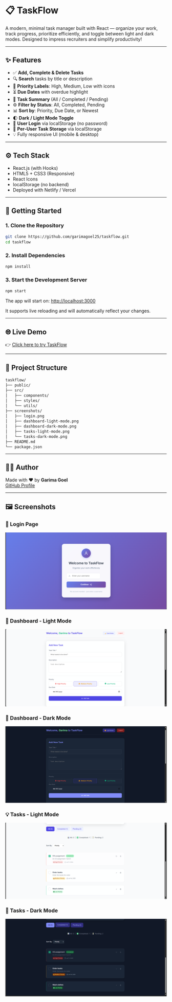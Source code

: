# 📋 TaskFlow

A modern, minimal task manager built with React — organize your work, track progress, prioritize efficiently, and toggle between light and dark modes. Designed to impress recruiters and simplify productivity!

---

## ✨ Features

- ✅ **Add, Complete & Delete Tasks**
- 🔍 **Search** tasks by title or description
- 📌 **Priority Labels**: High, Medium, Low with icons
- ⏳ **Due Dates** with overdue highlight
- 🧮 **Task Summary** (All / Completed / Pending)
- ⚙️ **Filter by Status**: All, Completed, Pending
- 📊 **Sort by**: Priority, Due Date, or Newest
- 🌓 **Dark / Light Mode Toggle**
- 👤 **User Login** via localStorage (no password)
- 💾 **Per‑User Task Storage** via localStorage
- 💡 Fully responsive UI (mobile & desktop)

---

## ⚙️ Tech Stack

- React.js (with Hooks)
- HTML5 + CSS3 (Responsive)
- React Icons
- localStorage (no backend)
- Deployed with Netlify / Vercel

---

## 🚀 Getting Started

### 1. Clone the Repository

```bash
git clone https://github.com/garimagoel25/taskflow.git
cd taskflow
```

### 2. Install Dependencies

```bash
npm install
```

### 3. Start the Development Server

```bash
npm start
```

The app will start on: [http://localhost:3000](http://localhost:3000)

It supports live reloading and will automatically reflect your changes.

---

## 🌐 Live Demo  
👉 [Click here to try TaskFlow](https://taskflow-g.netlify.app/)

---

## 📁 Project Structure

```
taskflow/
├── public/
├── src/
│   ├── components/
│   ├── styles/
│   └── utils/
├── screenshots/
│   ├── login.png
│   ├── dashboard-light-mode.png
│   ├── dashboard-dark-mode.png
│   ├── tasks-light-mode.png
│   └── tasks-dark-mode.png
├── README.md
└── package.json
```

---

## 🙋‍♀️ Author

Made with ❤️ by **Garima Goel**  
[GitHub Profile](https://github.com/garimagoel25)

---

## 🖼️ Screenshots

### 🔐 Login Page  
![Login Screenshot](./screenshots/login.png)

### 🧾 Dashboard - Light Mode  
![Dashboard Light](./screenshots/dashboard-light-mode.png)

### 🌌 Dashboard - Dark Mode  
![Dashboard Dark](./screenshots/dashboard-dark-mode.png)

### 💡 Tasks - Light Mode  
![Tasks Light](./screenshots/tasks-light-mode.png)

### 🌙 Tasks - Dark Mode  
![Tasks Dark](./screenshots/tasks-dark-mode.png)
